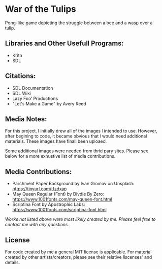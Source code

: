 # War of the Tulips

Pong-like game depicting the struggle between a bee and a wasp over a tulip.

## Libraries and Other Usefull Programs:

- Krita
- SDL

## Citations:

- SDL Documentation
- SDL Wiki
- Lazy Foo' Productions
- "Let's Make a Game" by Avery Reed

## Media Notes:

For this project, I initially drew all of the images I intended to use. However, after begining to code, it became obvious that I would need additional materials. These images have finall been uploaed.

Some additional images were needed from thrid pary sites. Please see below for a more exhustive list of media contributions. 

## Media Contributions:

- Parchment Paper Background by Ivan Gromov on Unsplash: https://tinyurl.com/tfzdxap
- May Queen Regular (Font) by Divdie By Zero: https://www.1001fonts.com/may-queen-font.html 
- Scriptina Font by Apostrophic Labs: https://www.1001fonts.com/scriptina-font.html

*Works not listed above were most likely created by me. Please feel free to contact me with any questions.*

## License

For code created by me a general MIT license is applicable. For material created by other artists/creators, please see their relative liscenses' and details. 